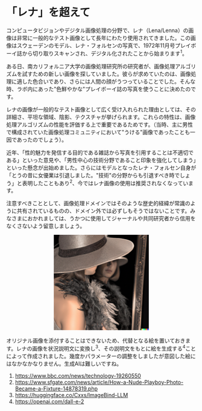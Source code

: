 # 「レナ」を超えて

コンピュータビジョンやデジタル画像処理の分野で、レナ（Lena/Lenna）の画像は非常に一般的なテスト画像として長年にわたり使用されてきました。この画像はスウェーデンのモデル、レナ・フォルセンの写真で、1972年11月号プレイボーイ誌から切り取りスキャンされ、デジタル化されたことから始まります<sup>1</sup>。

ある日、南カリフォルニア大学の画像処理研究所の研究者が、画像処理アルゴリズムを試すための新しい画像を探していました。彼らが求めていたのは、画像処理に適した色合いであり、さらには人間の顔がうつっていることでした。そんな時、ラボ内にあった"色鮮やかな"プレイボーイ誌の写真を使うことに決めたのです。

レナの画像が一般的なテスト画像として広く受け入れられた理由としては、その詳細さ、平坦な領域、陰影、テクスチャが挙げられます。これらの特性は、画像処理アルゴリズムの性能を評価する上で重要であるためです。（当時、主に男性で構成されていた画像処理コミュニティにおいて"うける"画像であったことも一因であったのでしょう）。

近年、「性的魅力を発信する目的である雑誌から写真を引用することは不適切である」といった意見や、「男性中心の技術分野であること印象を強化してしまう」といった懸念が出始めました。さらにはモデルとなったレナ・フォルセン自身が「とうの昔に女優業は引退しました。"技術"の分野からも引退すべき時でしょう」と表明したこともあり<sup>2</sup>、今ではレナ画像の使用は推奨されなくなっています。

注意すべきこととして、画像処理ドメインではそのような歴史的経緯が常識のように共有されているものの、ドメイン外では必ずしもそうではないことです。みなさまにおかれましては、うかつに使用してジャーナルや共同研究者から信用をなくさないよう留意しましょう。

<center><img src="assets/lenna_like.png" width=50%></center>

オリジナル画像を添付することはできないため、代替となる絵を置いておきます。レナの画像を状況説明文に変換し<sup>3</sup>、その説明文をもとに絵を生成する<sup>4</sup>ことによって作成されました。幾度かパラメーターの調整をしましたが意図した絵にはなかなかなりません。生成AIは難しいですね。


1. https://www.bbc.com/news/technology-19260550
2. https://www.sfgate.com/news/article/How-a-Nude-Playboy-Photo-Became-a-Fixture-14878319.php
3. https://huggingface.co/Cxxs/ImageBind-LLM
4. https://openai.com/dall-e-2

